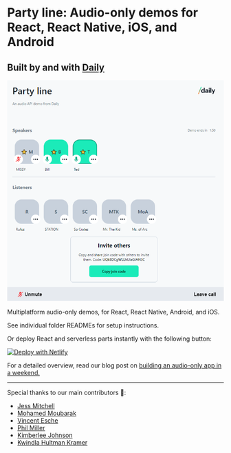 # Party line: Audio-only demos for React, React Native, iOS, and Android

## Built by and with [Daily](https://www.daily.co/)

![party line screenshot](screenshot.png)

Multiplatform audio-only demos, for React, React Native, Android, and iOS.

See individual folder READMEs for setup instructions.

Or deploy React and serverless parts instantly with the following button:

[![Deploy with Netlify](https://www.netlify.com/img/deploy/button.svg)](https://app.netlify.com/start/deploy?repository=https://github.com/daily-demos/party-line)

For a detailed overview, read our blog post on [building an audio-only app in a weekend.](https://www.daily.co/blog/p/6cf7dfd2-8214-456b-a495-2a089a3a89c7/)

---

Special thanks to our main contributors 👏:

- [Jess Mitchell](https://github.com/jessmitch42)
- [Mohamed Moubarak](https://github.com/moubarak)
- [Vincent Esche](https://github.com/regexident)
- [Phil Miller](https://github.com/philmillman)
- [Kimberlee Johnson](https://github.com/kimberleejohnson)
- [Kwindla Hultman Kramer](https://github.com/kwindla)
